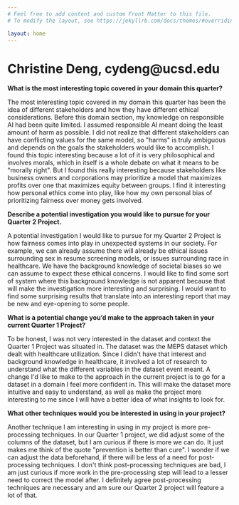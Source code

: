 ```yaml
---
# Feel free to add content and custom Front Matter to this file.
# To modify the layout, see https://jekyllrb.com/docs/themes/#overriding-theme-defaults

layout: home
---
```

<div class="blurb">
	<h1>Christine Deng, cydeng@ucsd.edu</h1>
	<p><b>What is the most interesting topic covered in your domain this quarter?</b></p>
	<p>The most interesting topic covered in my domain this quarter has been the idea of different stakeholders and how they have different ethical considerations. Before this domain section, my knowledge on responsible AI had been quite limited. I assumed responsible AI meant doing the least amount of harm as possible. I did not realize that different stakeholders can have conflicting values for the same model, so "harms" is truly ambiguous and depends on the goals the stakeholders would like to accomplish. I found this topic interesting because a lot of it is very philosophical and involves morals, which in itself is a whole debate on what it means to be "morally right". But I found this really interesting because stakeholders like business owners and corporations may prioritize a model that maximizes profits over one that maximizes equity between groups. I find it interesting how personal ethics come into play, like how my own personal bias of prioritizing fairness over money gets involved.</p>
	<p><b>Describe a potential investigation you would like to pursue for your Quarter 2 Project.</b></p>
	<p>A potential investigation I would like to pursue for my Quarter 2 Project is how fairness comes into play in unexpected systems in our society. For example, we can already assume there will already be ethical issues surrounding sex in resume screening models, or issues surrounding race in healthcare. We have the background knowledge of societal biases so we can assume to expect these ethical concerns. I would like to find some sort of system where this background knowledge is not apparent because that will make the investigation more interesting and surprising. I would want to find some surprising results that translate into an interesting report that may be new and eye-opening to some people.</p>
 	<p><b>What is a potential change you’d make to the approach taken in your current Quarter 1 Project?</b></p>
	<p>To be honest, I was not very interested in the dataset and context the Quarter 1 Project was situated in. The dataset was the MEPS dataset which dealt with healthcare utilization. Since I didn't have that interest and background knowledge in healthcare, it involved a lot of research to understand what the different variables in the dataset event meant. A change I'd like to make to the approach in the current project is to go for a dataset in a domain I feel more confident in. This will make the dataset more intuitive and easy to understand, as well as make the project more interesting to me since I will have a better idea of what insights to look for.</p>
	<p><b>What other techniques would you be interested in using in your project?</b></p>
 	<p>Another technique I am interesting in using in my project is more pre-processing techniques. In our Quarter 1 project, we did adjust some of the columns of the dataset, but I am curious if there is more we can do. It just makes me think of the quote "prevention is better than cure". I wonder if we can adjust the data beforehand, if there will be less of a need for post-processing techniques. I don't think post-processing techniques are bad, I am just curious if more work in the pre-processing step will lead to a lesser need to correct the model after. I definitely agree post-processing techniques are necessary and am sure our Quarter 2 project will feature a lot of that.</p>

</div><!-- /.blurb -->